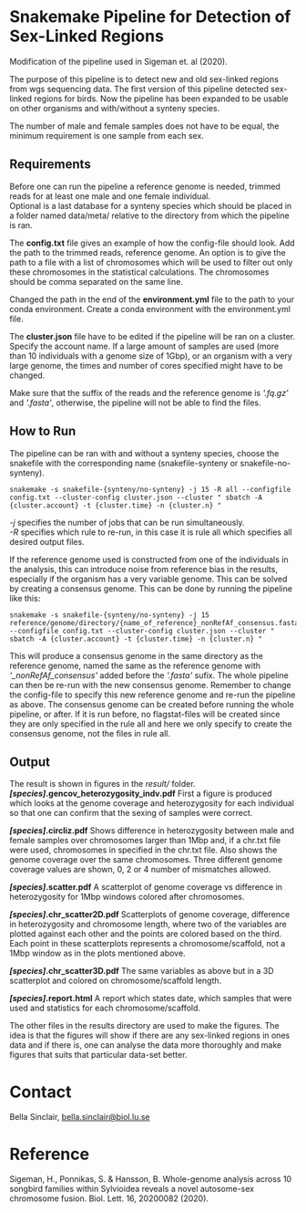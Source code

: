 # Snakemake Pipeline for Detection of Sex-Linked Regions
 
Modification of the pipeline used in Sigeman et. al (2020). 
 
The purpose of this pipeline is to detect new and old sex-linked regions from wgs sequencing data. The first version of this pipeline detected sex-linked regions for birds. Now the pipeline has been expanded to be usable on other organisms and with/without a synteny species.
 
The number of male and female samples does not have to be equal, the minimum requirement is one sample from each sex. 
 
 
## Requirements
Before one can run the pipeline a reference genome is needed, trimmed reads for at least one male and one female individual.  
Optional is a last database for a synteny species which should be placed in a folder named data/meta/ relative to the directory from which the pipeline is ran. 
 
The **config.txt** file gives an example of how the config-file should look. Add the path to the trimmed reads, reference genome. An option is to give the path to a file with a list of chromosomes which will be used to filter out only these chromosomes in the statistical calculations. The chromosomes should be comma separated on the same line.
 
Changed the path in the end of the **environment.yml** file to the path to your conda environment. Create a conda environment with the environment.yml file.
 
The **cluster.json** file have to be edited if the pipeline will be ran on a cluster. Specify the account name. 
If a large amount of samples are used (more than 10 individuals with a genome size of 1Gbp), or an organism with a very large genome, the times and number of cores specified might have to be changed. 
 
Make sure that the suffix of the reads and the reference genome is *'.fq.gz'* and *'.fasta'*, otherwise, the pipeline will not be able to find the files. 
 
 
## How to Run
The pipeline can be ran with and without a synteny species, choose the snakefile with the corresponding name (snakefile-synteny or snakefile-no-synteny).
 
    snakemake -s snakefile-{synteny/no-synteny} -j 15 -R all --configfile config.txt --cluster-config cluster.json --cluster " sbatch -A {cluster.account} -t {cluster.time} -n {cluster.n} "
 
*-j* specifies the number of jobs that can be run simultaneously.  
*-R* specifies which rule to re-run, in this case it is rule all which specifies all desired output files.
 
If the reference genome used is constructed from one of the individuals in the analysis, this can introduce noise from reference bias in the results, especially if the organism has a very variable genome. This can be solved by creating a consensus genome. This can be done by running the pipeline like this:
 
    snakemake -s snakefile-{synteny/no-synteny} -j 15 reference/genome/directory/{name_of_reference}_nonRefAf_consensus.fasta --configfile config.txt --cluster-config cluster.json --cluster " sbatch -A {cluster.account} -t {cluster.time} -n {cluster.n} "
 
This will produce a consensus genome in the same directory as the reference genome, named the same as the reference genome with *'_nonRefAf_consensus'* added before the *'.fasta'* sufix. The whole pipeline can then be re-run with the new consensus genome. Remember to change the config-file to specify this new reference genome and re-run the pipeline as above. The consensus genome can be created before running the whole pipeline, or after. If it is run before, no flagstat-files will be created since they are only specified in the rule all and here we only specify to create the consensus genome, not the files in rule all.
 
 
## Output
The result is shown in figures in the *result/* folder.   
***[species]*.gencov_heterozygosity_indv.pdf** First a figure is produced which looks at the genome coverage and heterozygosity for each individual so that one can confirm that the sexing of samples were correct.
 
***[species]*.circliz.pdf** Shows difference in heterozygosity between male and female samples over chromosomes larger than 1Mbp and, if a chr.txt file were used, chromosomes in specified in the chr.txt file. Also shows the genome coverage over the same chromosomes. Three different genome coverage values are shown, 0, 2 or 4 number of mismatches allowed.
 
***[species]*.scatter.pdf** A scatterplot of genome coverage vs difference in heterozygosity for 1Mbp windows colored after chromosomes. 
 
***[species]*.chr_scatter2D.pdf** Scatterplots of genome coverage, difference in heterozygosity and chromosome length, where two of the variables are plotted against each other and the points are colored based on the third. Each point in these scatterplots represents a chromosome/scaffold, not a 1Mbp window as in the plots mentioned above. 
 
***[species]*.chr_scatter3D.pdf** The same variables as above but in a 3D scatterplot and colored on chromosome/scaffold length.
 
***[species]*.report.html** A report which states date, which samples that were used and statistics for each chromosome/scaffold.
 
The other files in the results directory are used to make the figures. The idea is that the figures will show if there are any sex-linked regions in ones data and if there is, one can analyse the data more thoroughly and make figures that suits that particular data-set better.
 
# Contact
Bella Sinclair, bella.sinclair@biol.lu.se
 
 
# Reference
Sigeman, H., Ponnikas, S. & Hansson, B. Whole-genome analysis across 10 songbird families within Sylvioidea reveals a novel autosome-sex chromosome fusion. Biol. Lett. 16, 20200082 (2020).
